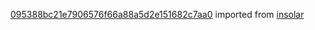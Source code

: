 [095388bc21e7906576f66a88a5d2e151682c7aa0](https://github.com/insolar/insolar/commit/095388bc21e7906576f66a88a5d2e151682c7aa0) imported from [insolar](https://github.com/insolar/insolar)
